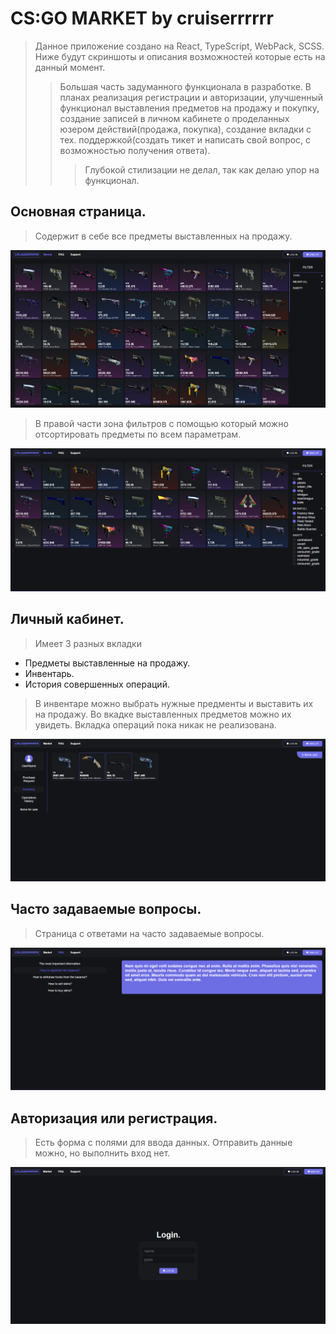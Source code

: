 # CS:GO MARKET by cruiserrrrrr

>Данное приложение создано на React, TypeScript, WebPack, SCSS. 
>Ниже будут скриншоты и описания возможностей которые есть на данный момент.
>>Большая часть задуманного функционала в разработке. В планах реализация регистрации и авторизации, улучшенный функционал выставления предметов на продажу и покупку,
>>создание записей в личном кабинете о проделанных юзером действий(продажа, покупка), создание вкладки с тех. поддержкой(создать тикет и написать свой вопрос, с возможностью получения ответа).
>>>Глубокой стилизации не делал, так как делаю упор на функционал.

## Основная страница.

>Содержит в себе все предметы выставленных на продажу.

![Иллюстрация к основной странице](https://github.com/cruiserrrrrr/img/blob/cruiserrrrrr/csapp/main.png?raw=true)

>В правой части зона фильтров с помощью который можно отсортировать предметы по всем параметрам.

![Иллюстрация к основной странице](https://github.com/cruiserrrrrr/img/blob/cruiserrrrrr/csapp/mainf.png?raw=true)

## Личный кабинет.

>Имеет 3 разных вкладки
  + Предметы выставленные на продажу.
  + Инвентарь.
  + История совершенных операций.
> В инвентаре можно выбрать нужные предменты и выставить их на продажу.
> Во вкадке выставленных предметов можно их увидеть.
> Вкладка операций пока никак не реализована.

![Иллюстрация к личному кабинету](https://github.com/cruiserrrrrr/img/blob/cruiserrrrrr/csapp/usercab.png?raw=true)

## Часто задаваемые вопросы.
>Страница с ответами на часто задаваемые вопросы. 

![Иллюстрация к FAQ](https://github.com/cruiserrrrrr/img/blob/cruiserrrrrr/csapp/faq.png?raw=true)

## Авторизация или регистрация.

>Есть форма с полями для ввода данных. Отправить данные можно, но выполнить вход нет.

![Иллюстрация к login/signup](https://github.com/cruiserrrrrr/img/blob/cruiserrrrrr/csapp/photo_2023-03-22_16-53-35.jpg?raw=true)
















